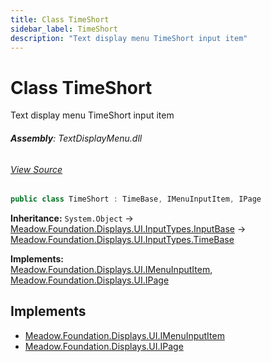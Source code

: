 ```yaml
---
title: Class TimeShort
sidebar_label: TimeShort
description: "Text display menu TimeShort input item"
---
```

# Class TimeShort
Text display menu TimeShort input item

###### **Assembly**: TextDisplayMenu.dll
###### [View Source](https://github.com/WildernessLabs/Meadow.Foundation.git/blob/develop/Source/Meadow.Foundation.Libraries_and_Frameworks/Displays.TextDisplayMenu/Driver/InputTypes/TimeShort.cs#L6)
```csharp title="Declaration"
public class TimeShort : TimeBase, IMenuInputItem, IPage
```
**Inheritance:** `System.Object` -> [Meadow.Foundation.Displays.UI.InputTypes.InputBase](../Meadow.Foundation.Displays.UI.InputTypes/InputBase) -> [Meadow.Foundation.Displays.UI.InputTypes.TimeBase](../Meadow.Foundation.Displays.UI.InputTypes/TimeBase)

**Implements:**  
[Meadow.Foundation.Displays.UI.IMenuInputItem](../Meadow.Foundation.Displays.UI/IMenuInputItem), [Meadow.Foundation.Displays.UI.IPage](../Meadow.Foundation.Displays.UI/IPage)


## Implements

* [Meadow.Foundation.Displays.UI.IMenuInputItem](../Meadow.Foundation.Displays.UI/IMenuInputItem)
* [Meadow.Foundation.Displays.UI.IPage](../Meadow.Foundation.Displays.UI/IPage)
